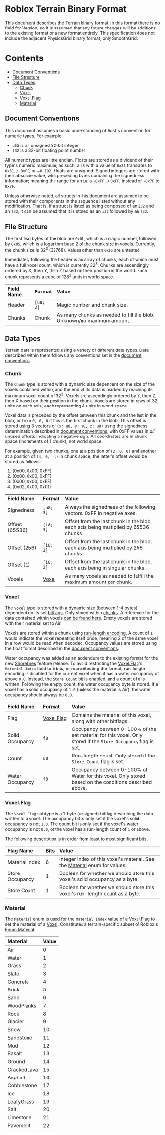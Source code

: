 # Roblox Terrain Binary Format

This document describes the Terrain binary format. In this format there is no field for Version, so it is assumed that any future changes will be additions to the existing format or a new format entirely. This specification does not include the adjacent PhysicsGrid binary format, only SmoothGrid.

# Contents

- [Document Conventions](#document-conventions)
- [File Structure](#file-structure)
- [Data Types](#data-types)
  - [Chunk](#chunk)
  - [Voxel](#voxel)
  - [Voxel.Flag](#voxel.flag)
  - [Material](#material)

## Document Conventions

This document assumes a basic understanding of Rust's convention for numeric types. For example:

- `u32` is an unsigned 32-bit integer
- `f32` is a 32-bit floating point number

All numeric types are little endian. Floats are stored as a dividend of their type's numeric maximum; as such, a `f8` with a value of `0x31` translates to `0x31 / 0xFF`, or ~`0.192`. Floats are unsigned. Signed integers are stored with their absolute value, with preceding bytes containing the signedness information; meaning the range for an `i8` is `-0xFF` -> `0xFF`, instead of `-0x7F` to `0x7F`.

Unless otherwise noted, all structs in this document are assumed to be stored with their components in the sequence listed without any modification. That is, if a struct is listed as being composed of an `i32` and an `f32`, it can be assumed that it is stored as an `i32` followed by an `f32`.

## File Structure

The first two bytes of the blob are `0x01`, which is a magic number, followed by `0x05`, which is a logarithm base 2 of the chunk size in voxels. Currently, the chunk size is 32<sup>3</sup> (32768). Values other than `0x05` are untested.

Immediately following the header is an array of chunks, each of which must have a full voxel count, which is currently 32<sup>3</sup>. Chunks are ascendingly ordered by X, then Y, then Z based on their position in the world. Each chunk represents a cube of 128<sup>3</sup> units in world space.

| Field Name | Format          | Value                                                                 |
| :--------- | :-------------- | :-------------------------------------------------------------------- |
| Header     | `[u8; 2]`       | Magic number and chunk size.                                          |
| Chunks     | [Chunk](#chunk) | As many chunks as needed to fill the blob. Unknown/no maximum amount. |

## Data Types

Terrain data is represented using a variety of different data types. Data described within them follows any conventions set in the [document conventions](#document-conventions).

### Chunk

The `Chunk` type is stored with a dynamic size dependent on the size of the voxels contained within, and the end of its data is marked by reaching its maximum voxel count of 32<sup>3</sup>. Voxels are ascendingly ordered by Y, then Z, then X based on their position in the chunk. Voxels are stored in rows of 32 units on each axis, each representing 4 units in world space.

Voxel data is preceded by the offset between this chunk and the last in the blob, or from `0, 0, 0` if this is the first chunk in the blob. This offset is stored using 3 vectors of `(x: u8, y: u8, z: u8)` using the signedness determination described in [document conventions](#document-conventions), with 0xFF values in _all_ unused offsets indicating a negative sign. All coordinates are in chunk space (increments of 1 chunk), not world space.

For example, given two chunks, one at a position of `(2, 0, 0)` and another at a position of `(4, 0, -1)` in chunk space, the latter's offset would be stored as follows:

1. (0x00, 0x00, 0xFF)
2. (0x00, 0x00, 0xFF)
3. (0x00, 0x00, 0xFF)
4. (0x02, 0x00, 0x01)

| Field Name     | Format          | Value                                                                               |
| :------------- | :-------------- | :---------------------------------------------------------------------------------- |
| Signedness     | `[u8; 3]`       | Always the signedness of the following vectors. 0xFF in negative axes.              |
| Offset (65536) | `[i8; 3]`       | Offset from the last chunk in the blob, each axis being multiplied by 65536 chunks. |
| Offset (256)   | `[i8; 3]`       | Offset from the last chunk in the blob, each axis being multiplied by 256 chunks.   |
| Offset (1)     | `[i8; 3]`       | Offset from the last chunk in the blob, each axis being in singular chunks.         |
| Voxels         | [Voxel](#voxel) | As many voxels as needed to fulfill the maximum amount per chunk.                   |

### Voxel

The `Voxel` type is stored with a dynamic size (between 1-4 bytes) dependent on its set [bitflags](#voxel.flag). Only stored within [chunks](#chunk). A reference for the data contained within voxels [can be found here][Terrain.WriteVoxelChannels]. Empty voxels are stored with their material set to Air.

Voxels are stored within a chunk using [run-length encoding]. A count of `1` would indicate the voxel repeating itself once, meaning 2 of the same voxel in a row would be read when decoded. Occupancy values are stored using the float format described in the [document conventions](#document-conventions).

Water occupancy was added as an addendum to the existing format for the new [Shorelines] feature release. To avoid restricting the [Voxel.Flag](#voxel.flag)'s `Material Index` field to 5 bits, or rearchitecting the format, run-length encoding is disabled for the current voxel when it has a water occupancy of above `0.0`. Instead, the `Store Count` bit is enabled, and a count of `0` is written. Following the empty count, the water occupancy byte is stored. If a voxel has a solid occupancy of `1.0` (unless the material is Air), the water occupancy should always be `0.0`.

| Field Name      | Format                    | Value                                                                                                          |
| :-------------- | :------------------------ | :------------------------------------------------------------------------------------------------------------- |
| Flag            | [Voxel.Flag](#voxel.flag) | Contains the material of this voxel, along with other bitflags.                                                |
| Solid Occupancy | `f8`                      | Occupancy between 0-100% of the set material for this voxel. Only stored if the `Store Occupancy` flag is set. |
| Count           | `u8`                      | Run-length count. Only stored if the `Store Count` flag is set.                                                |
| Water Occupancy | `f8`                      | Occupancy between 0-100% of Water for this voxel. Only stored based on the conditions described above.         |

[run-length encoding]: https://en.wikipedia.org/wiki/Run-length_encoding
[Terrain.WriteVoxelChannels]: https://create.roblox.com/docs/reference/engine/classes/Terrain#WriteVoxelChannels
[Shorelines]: https://devforum.roblox.com/t/shorelines-full-release/2952103

### Voxel.Flag

The `Voxel.Flag` subtype is a 1-byte (unsigned) bitflag describing the data written to a voxel. The occupancy bit is only set if the voxel's solid occupancy is not `1.0`. The count bit is only set if the voxel's water occupancy is not `0.0`, or the voxel has a run-length count of `1` or above.

The following description is in order from least to most significant bits.

| Flag Name       | Bits | Value                                                                                  |
| :-------------- | :--- | :------------------------------------------------------------------------------------- |
| Material Index  | 6    | Integer index of this voxel's material. See the [Material](#material) enum for values. |
| Store Occupancy | 1    | Boolean for whether we should store this voxel's solid occupancy as a byte.            |
| Store Count     | 1    | Boolean for whether we should store this voxel's run-length count as a byte.           |

### Material

The `Material` enum is used for the `Material Index` value of a [Voxel.Flag](#voxel.flag) to set the material of a [Voxel](#voxel). Constitutes a terrain-specific subset of Roblox's [Enum.Material].

| Material    | Value |
| :---------- | :---- |
| Air         | 0     |
| Water       | 1     |
| Grass       | 2     |
| Slate       | 3     |
| Concrete    | 4     |
| Brick       | 5     |
| Sand        | 6     |
| WoodPlanks  | 7     |
| Rock        | 8     |
| Glacier     | 9     |
| Snow        | 10    |
| Sandstone   | 11    |
| Mud         | 12    |
| Basalt      | 13    |
| Ground      | 14    |
| CrackedLava | 15    |
| Asphalt     | 16    |
| Cobblestone | 17    |
| Ice         | 18    |
| LeafyGrass  | 19    |
| Salt        | 20    |
| Limestone   | 21    |
| Pavement    | 22    |

[Enum.Material]: https://create.roblox.com/docs/reference/engine/enums/Material
